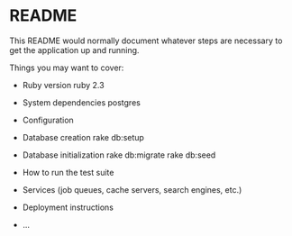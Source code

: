 # README

This README would normally document whatever steps are necessary to get the
application up and running.

Things you may want to cover:

* Ruby version
ruby 2.3

* System dependencies
postgres

* Configuration

* Database creation
rake db:setup

* Database initialization
rake db:migrate
rake db:seed

* How to run the test suite

* Services (job queues, cache servers, search engines, etc.)

* Deployment instructions

* ...
